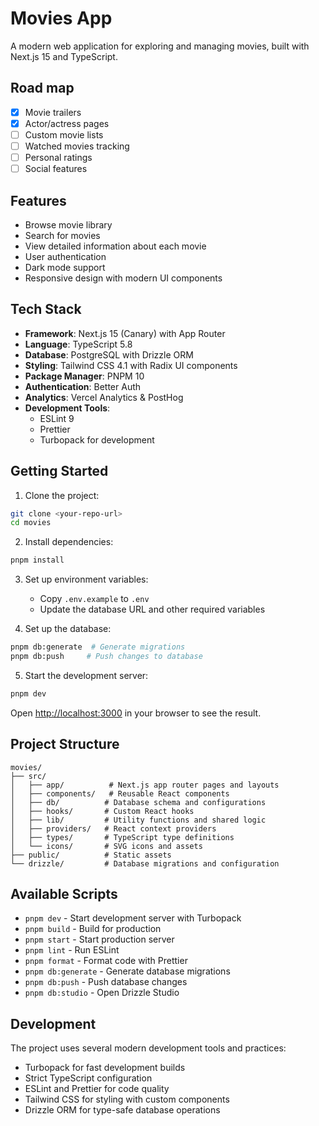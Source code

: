 # Movies App

A modern web application for exploring and managing movies, built with Next.js 15 and TypeScript.

## Road map

- [x] Movie trailers
- [x] Actor/actress pages
- [ ] Custom movie lists
- [ ] Watched movies tracking
- [ ] Personal ratings
- [ ] Social features

## Features

- Browse movie library
- Search for movies
- View detailed information about each movie
- User authentication
- Dark mode support
- Responsive design with modern UI components

## Tech Stack

- **Framework**: Next.js 15 (Canary) with App Router
- **Language**: TypeScript 5.8
- **Database**: PostgreSQL with Drizzle ORM
- **Styling**: Tailwind CSS 4.1 with Radix UI components
- **Package Manager**: PNPM 10
- **Authentication**: Better Auth
- **Analytics**: Vercel Analytics & PostHog
- **Development Tools**:
  - ESLint 9
  - Prettier
  - Turbopack for development

## Getting Started

1. Clone the project:

```bash
git clone <your-repo-url>
cd movies
```

2. Install dependencies:

```bash
pnpm install
```

3. Set up environment variables:

   - Copy `.env.example` to `.env`
   - Update the database URL and other required variables

4. Set up the database:

```bash
pnpm db:generate  # Generate migrations
pnpm db:push     # Push changes to database
```

5. Start the development server:

```bash
pnpm dev
```

Open [http://localhost:3000](http://localhost:3000) in your browser to see the result.

## Project Structure

```
movies/
├── src/
│   ├── app/          # Next.js app router pages and layouts
│   ├── components/   # Reusable React components
│   ├── db/          # Database schema and configurations
│   ├── hooks/       # Custom React hooks
│   ├── lib/         # Utility functions and shared logic
│   ├── providers/   # React context providers
│   ├── types/       # TypeScript type definitions
│   └── icons/       # SVG icons and assets
├── public/          # Static assets
└── drizzle/         # Database migrations and configuration
```

## Available Scripts

- `pnpm dev` - Start development server with Turbopack
- `pnpm build` - Build for production
- `pnpm start` - Start production server
- `pnpm lint` - Run ESLint
- `pnpm format` - Format code with Prettier
- `pnpm db:generate` - Generate database migrations
- `pnpm db:push` - Push database changes
- `pnpm db:studio` - Open Drizzle Studio

## Development

The project uses several modern development tools and practices:

- Turbopack for fast development builds
- Strict TypeScript configuration
- ESLint and Prettier for code quality
- Tailwind CSS for styling with custom components
- Drizzle ORM for type-safe database operations
